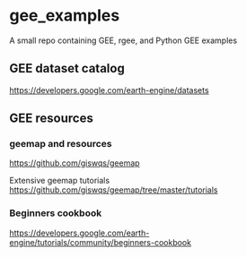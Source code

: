 # gee_examples
A small repo containing GEE, rgee, and Python GEE examples

## GEE dataset catalog
https://developers.google.com/earth-engine/datasets

## GEE resources

### geemap and resources
https://github.com/giswqs/geemap

Extensive geemap tutorials
https://github.com/giswqs/geemap/tree/master/tutorials

### Beginners cookbook
https://developers.google.com/earth-engine/tutorials/community/beginners-cookbook
